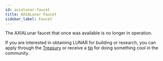 ```yaml
---
id: axialunar-faucet
title: AXIALunar Faucet
sidebar_label: Faucet
---
```


The AXIALunar faucet that once was available is no longer in operation.

If you are interested in obtaining LUNAR for building or research, you can apply through the [Treasury](mirror-learn-treasury#creating-a-treasury-proposal) or receive a [tip](mirror-learn-treasury#tipping) for doing something cool in the community.
